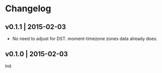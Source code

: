 # Changelog

## v0.1.1 | 2015-02-03
* No need to adjust for DST. moment-timezone zones data already does.

## v0.1.0 | 2015-02-03
Init


